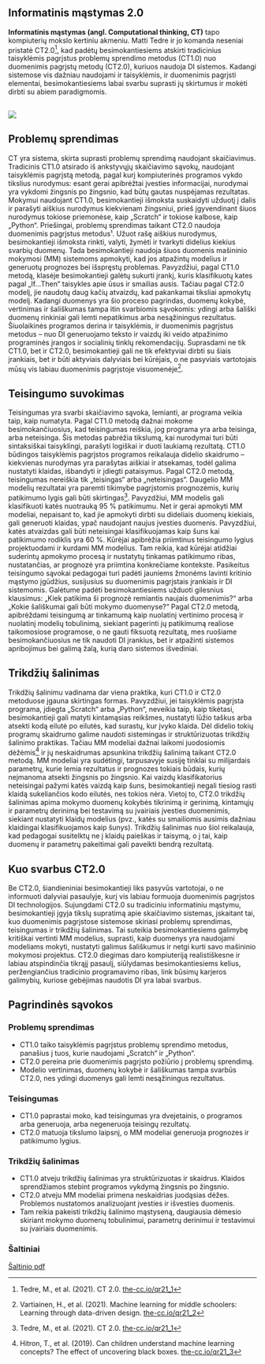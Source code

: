 ## Informatinis mąstymas 2.0

**Informatinis mąstymas (angl. Computational thinking, CT)** tapo kompiuterių mokslo kertiniu akmeniu. Matti Tedre ir jo komanda neseniai pristatė CT2.0[^1], kad padėtų besimokantiesiems atskirti tradicinius taisyklėmis pagrįstus problemų sprendimo metodus (CT1.0) nuo duomenimis pagrįstų metodų (CT2.0), kuriuos naudoja DI sistemos. Kadangi sistemose vis dažniau naudojami ir taisyklėmis, ir duomenimis pagrįsti elementai, besimokantiesiems labai svarbu suprasti jų skirtumus ir mokėti dirbti su abiem paradigmomis.

## ![](https://file+.vscode-resource.vscode-cdn.net/Users/andy.bush/Documents/GitHub/Pedagogy-Quick-Reads/Images/QR21%20-%20CT%201.0_2.0.png?version%3D1756896253088)

## Problemų sprendimas

CT yra sistema, skirta suprasti problemų sprendimą naudojant skaičiavimus. Tradicinis CT1.0 atsirado iš ankstyvųjų skaičiavimo sąvokų, naudojant taisyklėmis pagrįstą metodą, pagal kurį kompiuterinės programos vykdo tikslius nurodymus: esant gerai apibrėžtai įvesties informacijai, nurodymai yra vykdomi žingsnis po žingsnio, kad būtų gautas nuspėjamas rezultatas. Mokymui naudojant CT1.0, besimokantieji išmoksta suskaidyti užduotį į dalis ir parašyti aiškius nurodymus kiekvienam žingsniui, prieš įgyvendinant šiuos nurodymus tokiose priemonėse, kaip „Scratch“ ir tokiose kalbose, kaip „Python“. Priešingai, problemų sprendimas taikant CT2.0 naudoja duomenimis pagrįstus metodus¹. Užuot rašę aiškius nurodymus, besimokantieji išmoksta rinkti, valyti, žymėti ir tvarkyti didelius kiekius svarbių duomenų. Tada besimokantieji naudoja šiuos duomenis mašininio mokymosi (MM) sistemoms apmokyti, kad jos atpažintų modelius ir generuotų prognozes bei išspręstų problemas. Pavyzdžiui, pagal CT1.0 metodą, klasėje besimokantieji galėtų sukurti įrankį, kuris klasifikuotų kates pagal „If...Then“ taisykles apie ūsus ir smailias ausis. Tačiau pagal CT2.0 modelį, jie naudotų daug kačių atvaizdų, kad pakankamai tiksliai apmokytų modelį. Kadangi duomenys yra šio proceso pagrindas, duomenų kokybė, vertinimas ir šališkumas tampa itin svarbiomis sąvokomis: ydingi arba šališki duomenų rinkiniai gali lemti nepatikimus arba nesąžiningus rezultatus. Šiuolaikinės programos derina ir taisyklėmis, ir duomenimis pagrįstus metodus – nuo DI generuojamo teksto ir vaizdų iki veido atpažinimo programinės įrangos ir socialinių tinklų rekomendacijų. Suprasdami ne tik CT1.0, bet ir CT2.0, besimokantieji gali ne tik efektyviai dirbti su šiais įrankiais, bet ir būti aktyviais dalyviais bei kūrėjais, o ne pasyviais vartotojais mūsų vis labiau duomenimis pagrįstoje visuomenėje[^2].

## Teisingumo suvokimas

Teisingumas yra svarbi skaičiavimo sąvoka, lemianti, ar programa veikia taip, kaip numatyta. Pagal CT1.0 metodą dažnai mokome besimokančiuosius, kad teisingumas reiškia, jog programa yra arba teisinga, arba neteisinga. Šis metodas pabrėžia tikslumą, kai nurodymai turi būti sintaksiškai taisyklingi, parašyti logiškai ir duoti laukiamą rezultatą. CT1.0 būdingos taisyklėmis pagrįstos programos reikalauja didelio skaidrumo – kiekvienas nurodymas yra parašytas aiškiai ir atsekamas, todėl galima nustatyti klaidas, išbandyti ir įdiegti pataisymus. Pagal CT2.0 metodą, teisingumas nereiškia tik „teisingas“ arba „neteisingas“. Daugelio MM modelių rezultatai yra paremti tikimybe pagrįstomis prognozėmis, kurių patikimumo lygis gali būti skirtingas[^1]. Pavyzdžiui, MM modelis gali klasifikuoti katės nuotrauką 95 % patikimumu. Net ir gerai apmokyti MM modeliai, nepaisant to, kad jie apmokyti dirbti su dideliais duomenų kiekiais, gali generuoti klaidas, ypač naudojant naujus įvesties duomenis. Pavyzdžiui, katės atvaizdas gali būti neteisingai klasifikuojamas kaip šuns kai patikimumo rodiklis yra 60 %. Kūrėjai apibrėžia priimtinus teisingumo lygius projektuodami ir kurdami MM modelius. Tam reikia, kad kūrėjai atidžiai suderintų apmokymo procesą ir nustatytų tinkamas patikimumo ribas, nustatančias, ar prognozė yra priimtina konkrečiame kontekste. Pasikeitus teisingumo sąvokai pedagogai turi padėti jauniems žmonėms lavinti kritinio mąstymo įgūdžius, susijusius su duomenimis pagrįstais įrankiais ir DI sistemomis. Galėtume padėti besimokantiesiems užduoti gilesnius klausimus: „Kiek patikima ši prognozė remiantis naujais duomenimis?“ arba „Kokie šališkumai gali būti mokymo duomenyse?“ Pagal CT2.0 metodą, apibrėždami teisingumą ar tinkamumą kaip nuolatinį vertinimo procesą ir nuolatinį modelių tobulinimą, siekiant pagerinti jų patikimumą realiose taikomosiose programose, o ne gauti fiksuotą rezultatą, mes ruošiame besimokančiuosius ne tik naudoti DI įrankius, bet ir atpažinti sistemos apribojimus bei galimą žalą, kurią daro sistemos išvediniai.

## Trikdžių šalinimas

Trikdžių šalinimu vadinama dar viena praktika, kuri CT1.0 ir CT2.0 metoduose įgauna skirtingas formas. Pavyzdžiui, jei taisyklėmis pagrįsta programa, įdiegta „Scratch“ arba „Python“, neveikia taip, kaip tikėtasi, besimokantieji gali matyti kintamąsias reikšmes, nustatyti lūžio taškus arba atsekti kodą eilutė po eilutės, kad surastų, kur įvyko klaida. Dėl didelio tokių programų skaidrumo galime naudoti sistemingas ir struktūrizuotas trikdžių šalinimo praktikas. Tačiau MM modeliai dažnai laikomi juodosiomis dėžėmis[^3] ir jų neskaidrumas apsunkina trikdžių šalinimą taikant CT2.0 metodą. MM modeliai yra sudėtingi, tarpusavyje susiję tinklai su milijardais parametrų, kurie lemia rezultatus ir prognozes tokiais būdais, kurių neįmanoma atsekti žingsnis po žingsnio. Kai vaizdų klasifikatorius neteisingai pažymi katės vaizdą kaip šuns, besimokantieji negali tiesiog rasti klaidą sukeliančios kodo eilutės, nes tokios nėra. Vietoj to, CT2.0 trikdžių šalinimas apima mokymo duomenų kokybės tikrinimą ir gerinimą, kintamųjų ir parametrų derinimą bei testavimą su įvairiais įvesties duomenimis, siekiant nustatyti klaidų modelius (pvz., katės su smailiomis ausimis dažniau klaidingai klasifikuojamos kaip šunys). Trikdžių šalinimas nuo šiol reikalauja, kad pedagogai susitelktų ne į klaidų paieškas ir taisymą, o į tai, kaip duomenų ir parametrų pakeitimai gali paveikti bendrą rezultatą.

## Kuo svarbus CT2.0

Be CT2.0, šiandieniniai besimokantieji liks pasyvūs vartotojai, o ne informuoti dalyviai pasaulyje, kurį vis labiau formuoja duomenimis pagrįstos DI technologijos. Sujungdami CT2.0 su tradiciniu informatiniu mąstymu, besimokantieji įgyja tikslų supratimą apie skaičiavimo sistemas, įskaitant tai, kuo duomenimis pagrįstose sistemose skiriasi problemų sprendimas, teisingumas ir trikdžių šalinimas. Tai suteikia besimokantiesiems galimybę kritiškai vertinti MM modelius, suprasti, kaip duomenys yra naudojami modeliams mokyti, nustatyti galimus šališkumus ir netgi kurti savo mašininio mokymosi projektus. CT2.0 diegimas daro kompiuteriją realistiškesne ir labiau atspindinčia tikrąjį pasaulį, siūlydamas besimokantiesiems kelius, peržengiančius tradicinio programavimo ribas, link būsimų karjeros galimybių, kuriose gebėjimas naudotis DI yra labai svarbus.

## Pagrindinės sąvokos

### Problemų sprendimas

- CT1.0 taiko taisyklėmis pagrįstus problemų sprendimo metodus, panašius į tuos, kurie naudojami „Scratch“ ir „Python“.
- CT2.0 pereina prie duomenimis pagrįsto požiūrio į problemų sprendimą.
- Modelio vertinimas, duomenų kokybė ir šališkumas tampa svarbūs CT2.0, nes ydingi duomenys gali lemti nesąžiningus rezultatus.

### Teisingumas

- CT1.0 paprastai moko, kad teisingumas yra dvejetainis, o programos arba generuoja, arba negeneruoja teisingų rezultatų.
- CT2.0 matuoja tikslumo laipsnį, o MM modeliai generuoja prognozes ir patikimumo lygius.

### Trikdžių šalinimas

- CT1.0 atveju trikdžių šalinimas yra struktūrizuotas ir skaidrus. Klaidos sprendžiamos stebint programos vykdymą žingsnis po žingsnio.
- CT2.0 atveju MM modeliai primena neskaidrias juodąsias dėžes. Problemos nustatomos analizuojant įvesties ir išvesties duomenis.
- Tam reikia pakeisti trikdžių šalinimo mąstyseną, daugiausia dėmesio skiriant mokymo duomenų tobulinimui, parametrų derinimui ir testavimui su įvairiais duomenimis.

### Šaltiniai

[^1]: Tedre, M., et al. (2021). CT 2.0. [the-cc.io/qr21\_1](the-cc.io/qr21_1)

[^2]: Vartiainen, H., et al. (2021). Machine learning for middle schoolers: Learning through data-driven design. [the-cc.io/qr21\_2](the-cc.io/qr21_2)

[^3]: Hitron, T., et al. (2019). Can children understand machine learning concepts? The effect of uncovering black boxes. [the-cc.io/qr21\_3](the-cc.io/qr21_3)

[Šaltinio pdf](https://static.raspberrypi.org/files/curriculum/quickreads/21-Pedagogy_Summary_Computational_Thinking_2_2025.pdf)
